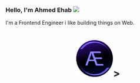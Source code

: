 ### Hello, I'm Ahmed Ehab <img src="https://media.giphy.com/media/hvRJCLFzcasrR4ia7z/giphy.gif" width="3%">

I'm a Frontend Engineer i like building things on Web.

<h1 align="center"><a href="https://goblo7.github.io/aes-portfolio/"><img src="https://raw.githubusercontent.com/Goblo7/aes-portfolio/master/public/imgs/icon512.png" width="100px" alt="AE-logo"></a>></h1>
